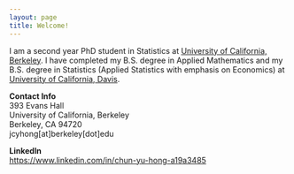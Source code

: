 ```yaml
---
layout: page
title: Welcome!
---
```


<p class="message">
  I am a second year PhD student in Statistics at <a href = "http://berkeley.edu">University of California, Berkeley</a>. I have completed my B.S. degree in Applied Mathematics and my B.S. degree in Statistics (Applied Statistics with emphasis on Economics) at <a href ="http://ucdavis.edu">University of California, Davis</a>.
</p>

<p> <b>Contact Info</b> <br>
393 Evans Hall <br>
University of California, Berkeley <br>
Berkeley, CA 94720 <br>
jcyhong[at]berkeley[dot]edu</p>

<p> <b>LinkedIn</b> <br>
<a href = "https://www.linkedin.com/in/chun-yu-hong-a19a3485">https://www.linkedin.com/in/chun-yu-hong-a19a3485</a> </p>
